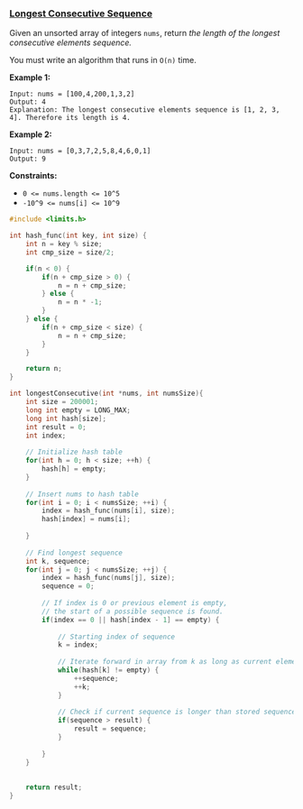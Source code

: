 ### [Longest Consecutive Sequence](https://leetcode.com/problems/longest-consecutive-sequence/)

Given an unsorted array of integers `nums`, return *the length of the longest consecutive elements sequence.*

You must write an algorithm that runs in `O(n)` time.

 

**Example 1:**

```
Input: nums = [100,4,200,1,3,2]
Output: 4
Explanation: The longest consecutive elements sequence is [1, 2, 3, 4]. Therefore its length is 4.
```

**Example 2:**

```
Input: nums = [0,3,7,2,5,8,4,6,0,1]
Output: 9
```

 

**Constraints:**

- `0 <= nums.length <= 10^5`
- `-10^9 <= nums[i] <= 10^9`

```C
#include <limits.h>

int hash_func(int key, int size) {
    int n = key % size;
    int cmp_size = size/2;

    if(n < 0) {
        if(n + cmp_size > 0) {
            n = n + cmp_size;
        } else {
            n = n * -1;
        }
    } else {
        if(n + cmp_size < size) {
            n = n + cmp_size;
        }
    }

    return n;
}

int longestConsecutive(int *nums, int numsSize){
    int size = 200001;
    long int empty = LONG_MAX;
    long int hash[size];
    int result = 0;
    int index;
    
    // Initialize hash table
    for(int h = 0; h < size; ++h) {
        hash[h] = empty;
    }
    
    // Insert nums to hash table
    for(int i = 0; i < numsSize; ++i) {
        index = hash_func(nums[i], size);
        hash[index] = nums[i];
        
    }
    
    // Find longest sequence
    int k, sequence;
    for(int j = 0; j < numsSize; ++j) {
        index = hash_func(nums[j], size);
        sequence = 0;
        
        // If index is 0 or previous element is empty, 
        // the start of a possible sequence is found.
        if(index == 0 || hash[index - 1] == empty) {
            
            // Starting index of sequence
            k = index; 
            
            // Iterate forward in array from k as long as current element is not empty.
            while(hash[k] != empty) {
                ++sequence;
                ++k;
            }
            
            // Check if current sequence is longer than stored sequence.
            if(sequence > result) {
                result = sequence;
            }
            
        }
    }
    
    
    return result;
}
```

